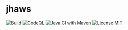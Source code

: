 # jhaws

[![Build](https://github.com/jurgendl/jhaws/actions/workflows/build.yml/badge.svg?branch=master)](https://github.com/jurgendl/jhaws/actions/workflows/build.yml) [![CodeQL](https://github.com/jurgendl/jhaws/actions/workflows/codeql.yml/badge.svg)](https://github.com/jurgendl/jhaws/actions/workflows/codeql.yml) [![Java CI with Maven](https://github.com/jurgendl/jhaws/actions/workflows/maven.yml/badge.svg)](https://github.com/jurgendl/jhaws/actions/workflows/maven.yml) [![License MIT](https://img.shields.io/badge/license-MIT-blue.svg)](https://raw.githubusercontent.com/iluwatar/java-design-patterns/master/LICENSE.md)
